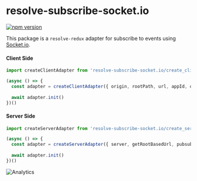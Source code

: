 # **resolve-subscribe-socket.io**
[![npm version](https://badge.fury.io/js/resolve-subscribe-socket.io.svg)](https://badge.fury.io/js/resolve-subscribe-socket.io)

This package is a `resolve-redux` adapter for subscribe to events using [Socket.io](https://socket.io/).


#### Client Side
```js
import createClientAdapter from 'resolve-subscribe-socket.io/create_client_adapter';

(async () => {
  const adapter = createClientAdapter({ origin, rootPath, url, appId, onEvent })
  
  await adapter.init()
})() 
```

#### Server Side
```js
import createServerAdapter from 'resolve-subscribe-socket.io/create_server_adapter';

(async () => {
  const adapter = createServerAdapter({ server, getRootBasedUrl, pubsubManager, appId })
  
  await adapter.init()
})() 
```

![Analytics](https://ga-beacon.appspot.com/UA-118635726-1/packages-resolve-subscribe-socket.io-readme?pixel)

